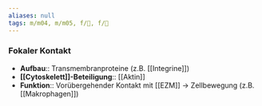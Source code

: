```yaml
---
aliases: null
tags: m/m04, m/m05, f/🔬, f/🧪
---
```

### Fokaler Kontakt
- **Aufbau**:: Transmembranproteine (z.B. [[Integrine]])
- **[[Cytoskelett]]-Beteiligung**:: [[Aktin]]
- **Funktion**:: Vorübergehender Kontakt mit [[EZM]] → Zellbewegung (z.B. [[Makrophagen]])